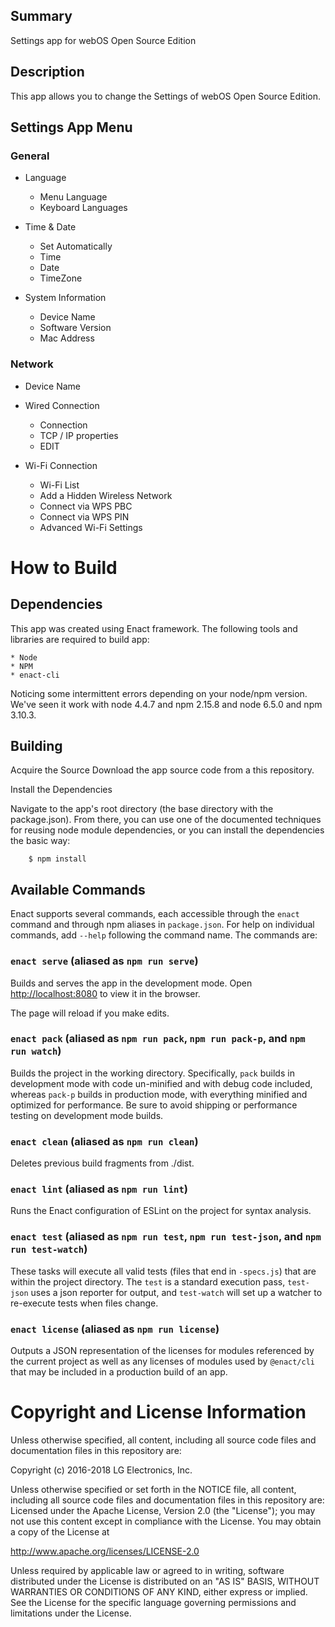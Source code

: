 Summary
-------
Settings app for webOS Open Source Edition

Description
-----------
This app allows you to change the Settings of webOS Open Source Edition.

Settings App Menu
-----------
### General
- Language
	- Menu Language
	- Keyboard Languages

- Time & Date
	- Set Automatically
	- Time
	- Date
	- TimeZone

- System Information
	- Device Name
	- Software Version
	- Mac Address

### Network
- Device Name
- Wired Connection
	- Connection
	- TCP / IP properties
	- EDIT

- Wi-Fi Connection
	- Wi-Fi List
	- Add a Hidden Wireless Network
	- Connect via WPS PBC
	- Connect via WPS PIN
	- Advanced Wi-Fi Settings

How to Build
=====================

## Dependencies
This app was created using Enact framework.
The following tools and libraries are required to build app:

```
* Node
* NPM
* enact-cli
```

Noticing some intermittent errors depending on your node/npm version.
We've seen it work with node 4.4.7 and npm 2.15.8 and node 6.5.0 and npm 3.10.3.

## Building

Acquire the Source
Download the app source code from a this repository.

Install the Dependencies

Navigate to the app's root directory (the base directory with the package.json). From there, you can use one of the documented techniques for reusing node module dependencies, or you can install the dependencies the basic way:

```
    $ npm install
```

Available Commands
-----------------------

Enact supports several commands, each accessible through the `enact` command and through npm aliases in `package.json`. For help on individual commands, add `--help` following the command name. The commands are:

### `enact serve` (aliased as `npm run serve`)

Builds and serves the app in the development mode.
Open [http://localhost:8080](http://localhost:8080) to view it in the browser.

The page will reload if you make edits.

### `enact pack` (aliased as `npm run pack`, `npm run pack-p`, and `npm run watch`)

Builds the project in the working directory. Specifically, `pack` builds in development mode with code un-minified and with debug code included, whereas `pack-p` builds in production mode, with everything minified and optimized for performance. Be sure to avoid shipping or performance testing on development mode builds.

### `enact clean` (aliased as `npm run clean`)

Deletes previous build fragments from ./dist.

### `enact lint` (aliased as `npm run lint`)

Runs the Enact configuration of ESLint on the project for syntax analysis.

### `enact test` (aliased as `npm run test`, `npm run test-json`, and `npm run test-watch`)

These tasks will execute all valid tests (files that end in `-specs.js`) that are within the project directory. The `test` is a standard execution pass, `test-json` uses a json reporter for output, and `test-watch` will set up a watcher to re-execute tests when files change.

### `enact license` (aliased as `npm run license`)

Outputs a JSON representation of the licenses for modules referenced by the current project as well as any licenses of modules used by `@enact/cli` that may be included in a production build of an app.

# Copyright and License Information

Unless otherwise specified, all content, including all source code files and
documentation files in this repository are:

Copyright (c) 2016-2018 LG Electronics, Inc.

Unless otherwise specified or set forth in the NOTICE file, all content,
including all source code files and documentation files in this repository are:
Licensed under the Apache License, Version 2.0 (the "License");
you may not use this content except in compliance with the License.
You may obtain a copy of the License at

http://www.apache.org/licenses/LICENSE-2.0

Unless required by applicable law or agreed to in writing, software
distributed under the License is distributed on an "AS IS" BASIS,
WITHOUT WARRANTIES OR CONDITIONS OF ANY KIND, either express or implied.
See the License for the specific language governing permissions and
limitations under the License.
